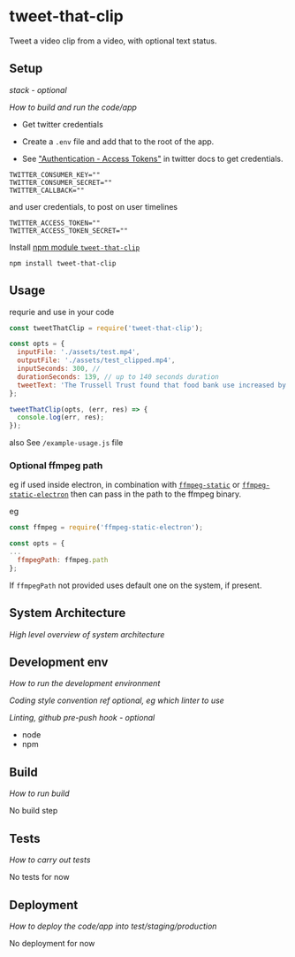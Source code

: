 # tweet-that-clip
Tweet a video clip from a video, with optional text status.
 

## Setup

_stack - optional_

_How to build and run the code/app_

 
- Get twitter credentials
- Create a `.env` file and add that to the root of the app.

- See ["Authentication - Access Tokens"](https://developer.twitter.com/en/docs/basics/authentication/guides/access-tokens.html) in twitter docs to get credentials. 

```
TWITTER_CONSUMER_KEY=""
TWITTER_CONSUMER_SECRET=""
TWITTER_CALLBACK=""
```

and user credentials, to post on user timelines
```
TWITTER_ACCESS_TOKEN=""
TWITTER_ACCESS_TOKEN_SECRET=""
```


Install [npm module `tweet-that-clip`](https://www.npmjs.com/package/tweet-that-clip)

```
npm install tweet-that-clip
```

## Usage



requrie and use in your code 
```js
const tweetThatClip = require('tweet-that-clip');

const opts = {
  inputFile: './assets/test.mp4',
  outputFile: './assets/test_clipped.mp4',
  inputSeconds: 300, // 
  durationSeconds: 139, // up to 140 seconds duration 
  tweetText: 'The Trussell Trust found that food bank use increased by 52% in a year in areas where Universal Credit has been rolled out. The National Audit Office observed similar findings https://fullfact.org/economy/universal-credit-driving-people-food-banks/'
};

tweetThatClip(opts, (err, res) => {
  console.log(err, res);
});
```

also See `/example-usage.js` file


### Optional ffmpeg path

eg if used inside electron, in combination with [`ffmpeg-static`](https://www.npmjs.com/package/ffmpeg-static) or [`ffmpeg-static-electron`](https://www.npmjs.com/package/ffmpeg-static-electron) then can pass in the path to the ffmpeg binary.

eg
```js
const ffmpeg = require('ffmpeg-static-electron');

const opts = {
...
  ffmpegPath: ffmpeg.path
};
```

If `ffmpegPath` not provided uses default one on the system, if present.

 

## System Architecture

_High level overview of system architecture_


<!-- Twitter video upload constraints
https://developer.twitter.com/en/docs/media/upload-media/uploading-media/media-best-practices


Issue around file size
https://github.com/ttezel/twit/issues/461


Current restriction by Twit library is 15 sec 
 -->

 

## Development env

 _How to run the development environment_

_Coding style convention ref optional, eg which linter to use_

_Linting, github pre-push hook - optional_

 
 - node
 - npm 

## Build

_How to run build_

No build step

## Tests

_How to carry out tests_

No tests for now
 

## Deployment

_How to deploy the code/app into test/staging/production_

No deployment for now
